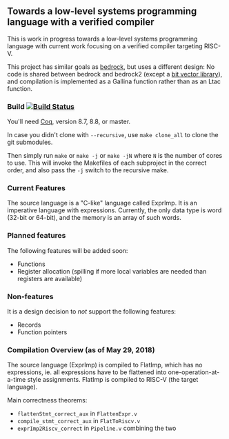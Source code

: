 ## Towards a low-level systems programming language with a verified compiler

This is work in progress towards a low-level systems programming language with current work focusing on a verified compiler targeting RISC-V.

This project has similar goals as [bedrock](https://github.com/mit-plv/bedrock), but uses a different design:
No code is shared between bedrock and bedrock2 (except a [bit vector library](https://github.com/mit-plv/bbv/)), and compilation is implemented as a Gallina function rather than as an Ltac function.


### Build [![Build Status](https://travis-ci.com/mit-plv/bedrock2.svg?branch=master)](https://travis-ci.com/mit-plv/bedrock2)

You'll need [Coq](https://coq.inria.fr/), version 8.7, 8.8, or master.

In case you didn't clone with `--recursive`, use `make clone_all` to clone the git submodules.

Then simply run `make` or `make -j` or `make -jN` where `N` is the number of cores to use. This will invoke the Makefiles of each subproject in the correct order, and also pass the `-j` switch to the recursive make.


### Current Features

The source language is a "C-like" language called ExprImp. It is an imperative language with expressions.
Currently, the only data type is word (32-bit or 64-bit), and the memory is an array of such words.


### Planned features

The following features will be added soon:
*    Functions
*    Register allocation (spilling if more local variables are needed than registers are available)


### Non-features

It is a design decision to *not* support the following features:
*    Records
*    Function pointers


### Compilation Overview (as of May 29, 2018)

The source language (ExprImp) is compiled to FlatImp, which has no expressions, ie. all expressions have to be flattened into one-operation-at-a-time style assignments.
FlatImp is compiled to RISC-V (the target language).

Main correctness theorems:

*   `flattenStmt_correct_aux` in `FlattenExpr.v`
*   `compile_stmt_correct_aux` in `FlatToRiscv.v`
*   `exprImp2Riscv_correct` in `Pipeline.v` combining the two


